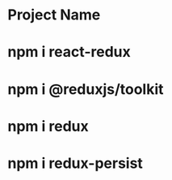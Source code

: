 # Project Name

# npm i react-redux

# npm i @reduxjs/toolkit

# npm i redux

# npm i redux-persist
